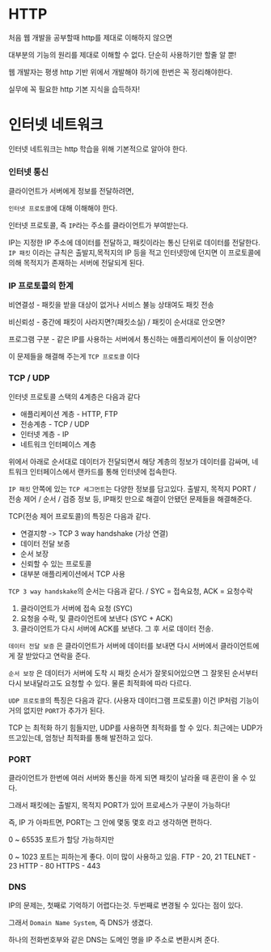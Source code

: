 # HTTP

처음 웹 개발을 공부할때 http를 제대로 이해하지 않으면

대부분의 기능의 원리를 제대로 이해할 수 없다. 단순히 사용하기만 할줄 알 뿐!

웹 개발자는 평생 http 기반 위에서 개발해야 하기에 한번은 꼭 정리해야한다.

실무에 꼭 필요한 http 기본 지식을 습득하자!

# 인터넷 네트워크

인터넷 네트워크는 http 학습을 위해 기본적으로 알아야 한다.

### 인터넷 통신

클라이언트가 서버에게 정보를 전달하려면,

`인터넷 프로토콜`에 대해 이해해야 한다.

인터넷 프로토콜, 즉 `IP`라는 주소를 클라이언트가 부여받는다.

IP는 지정한 IP 주소에 데이터를 전달하고, 패킷이라는 통신 단위로 데이터를 전달한다.
`IP 패킷` 이라는 규칙은 출발지,목적지의 IP 등을 적고 인터넷망에 던지면
이 프로토콜에 의해 목적지가 존재하는 서버에 전달되게 된다.

### IP 프로토콜의 한계

비연결성 - 패킷을 받을 대상이 없거나 서비스 불능 상태여도 패킷 전송

비신뢰성 - 중간에 패킷이 사라지면?(패킷소실) / 패킷이 순서대로 안오면?

프로그램 구분 - 같은 IP를 사용하는 서버에서 통신하는 애플리케이션이 둘 이상이면?

이 문제들을 해결해 주는게 `TCP 프로토콜` 이다

### TCP / UDP

인터넷 프로토콜 스택의 4계층은 다음과 같다

- 애플리케이션 계층 - HTTP, FTP
- 전송계층 - TCP / UDP
- 인터넷 계층 - IP
- 네트워크 인터페이스 계층

위에서 아래로 순서대로 데이터가 전달되면서 해당 계층의 정보가 데이터를 감싸며,
네트워크 인터페이스에서 랜카드를 통해 인터넷에 접속한다.

`IP 패킷` 안쪽에 있는 `TCP 세그먼트`는 다양한 정보를 담고있다.
출발지, 목적지 PORT / 전송 제어 / 순서 / 검증 정보 등, IP패킷 만으로
해결이 안됐던 문제들을 해결해준다.

TCP(전송 제어 프로토콜)의 특징은 다음과 같다.

- 연결지향 -> TCP 3 way handshake (가상 연결)
- 데이터 전달 보증
- 순서 보장
- 신뢰할 수 있는 프로토콜
- 대부분 애플리케이션에서 TCP 사용

`TCP 3 way handskake`의 순서는 다음과 같다. / SYC = 접속요청, ACK = 요청수락

1. 클라이언트가 서버에 접속 요청 (SYC)
2. 요청을 수락, 및 클라이언트에 보낸다 (SYC + ACK)
3. 클라이언트가 다시 서버에 ACK를 보낸다.
   그 후 서로 데이터 전송.

`데이터 전달 보증` 은 클라이언트가 서버에 데이터를 보내면
다시 서버에서 클라이언트에게 잘 받았다고 연락을 준다.

`순서 보장` 은 데이터가 서버에 도착 시 패킷 순서가 잘못되어있으면 그 잘못된 순서부터
다시 보내달라고도 요청할 수 있다. 물론 최적화에 따라 다르다.

`UDP 프로토콜`의 특징은 다음과 같다. (사용자 데이터그램 프로토콜)
이건 IP처럼 기능이 거의 없지만 `PORT`가 추가가 된다.

TCP 는 최적화 하기 힘들지만, UDP를 사용하면 최적화를 할 수 있다.
최근에는 UDP가 뜨고있는데, 엄청난 최적화를 통해 발전하고 있다.

### PORT

클라이언트가 한번에 여러 서버와 통신을 하게 되면 패킷이 날라올 때 혼란이 올 수 있다.

그래서 패킷에는 출발지, 목적지 PORT가 있어 프로세스가 구분이 가능하다!

즉, IP 가 아파트면, PORT는 그 안에 몇동 몇호 라고 생각하면 편하다.

0 ~ 65535 포트가 할당 가능하지만

0 ~ 1023 포트는 피하는게 좋다. 이미 많이 사용하고 있음.
FTP - 20, 21
TELNET - 23
HTTP - 80
HTTPS - 443

### DNS

IP의 문제는, 첫째로 기억하기 어렵다는것. 두번째로 변경될 수 있다는 점이 있다.

그래서 `Domain Name System`, 즉 DNS가 생겼다.

하나의 전화번호부와 같은 DNS는 도메인 명을 IP 주소로 변환시켜 준다.
